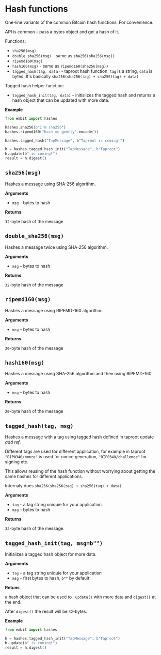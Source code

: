 # Hash functions

One-line variants of the common Bitcoin hash functions. For convenience.

API is common - pass a bytes object and get a hash of it.

Functions:
- `sha256(msg)`
- `double_sha256(msg)` - same as `sha256(sha256(msg))`
- `ripemd160(msg)`
- `hash160(msg)` - same as `ripemd160(sha256(msg))`
- `tagged_hash(tag, data)` - taproot hash function. `tag` is a string, `data` is bytes. It's basically `sha256(sha256(tag) + sha256(tag) + data)`

Tagged hash helper function:
- `tagged_hash_init(tag, data)` - initializes the tagged hash and returns a hash object that can be updated with more data.

**Example**

```python
from embit import hashes

hashes.sha256(b"I'm sha256")
hashes.ripemd160("Hash me gently".encode())

hashes.tagged_hash("TapMessage", b"Taproot is coming!")

h = hashes.tagged_hash_init("TapMessage", b"Taproot")
h.update(b" is coming!")
result = h.digest()
```
## `sha256(msg)`

Hashes a message using SHA-256 algorithm.

**Arguments**

- `msg` - bytes to hash

**Returns**

`32`-byte hash of the message

## `double_sha256(msg)`

Hashes a message twice using SHA-256 algorithm.

**Arguments**

- `msg` - bytes to hash

**Returns**

`32`-byte hash of the message

## `ripemd160(msg)`

Hashes a message using RIPEMD-160 algorithm.

**Arguments**

- `msg` - bytes to hash

**Returns**

`20`-byte hash of the message


## `hash160(msg)`

Hashes a message using SHA-256 algorithm and then using RIPEMD-160.

**Arguments**

- `msg` - bytes to hash

**Returns**

`20`-byte hash of the message

## `tagged_hash(tag, msg)`

Hashes a message with a tag using tagged hash defined in taproot update *add ref*.

Different tags are used for different application, for example in taproot `"BIP0340/nonce"` is used for nonce generation, `"BIP0340/challenge"` for signing etc.

This allows reusing of the hash function without worrying about getting the same hashes for different applications.

Internaly does `sha256(sha256(tag) + sha256(tag) + data)`

**Arguments**

- `tag` - a tag string uniquie for your application.
- `msg` - bytes to hash

**Returns**

`32`-byte hash of the message.

## `tagged_hash_init(tag, msg=b"")`

Initializes a tagged hash object for more data.

**Arguments**

- `tag` - a tag string uniquie for your application
- `msg` - first bytes to hash, `b""` by default

**Retuns**

a hash object that can be used to `.update()` with more data and `digest()` at the end.

After `digest()` the result will be `32`-bytes.

**Example**

```python
from embit import hashes

h = hashes.tagged_hash_init("TapMessage", b"Taproot")
h.update(b" is coming!")
result = h.digest()
```